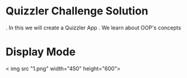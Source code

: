 
# Quizzler Challenge Solution

. In this we will create a Quizzler App
. We learn about OOP's concepts


# Display Mode

< img src "1.png" width="450" height="600">

